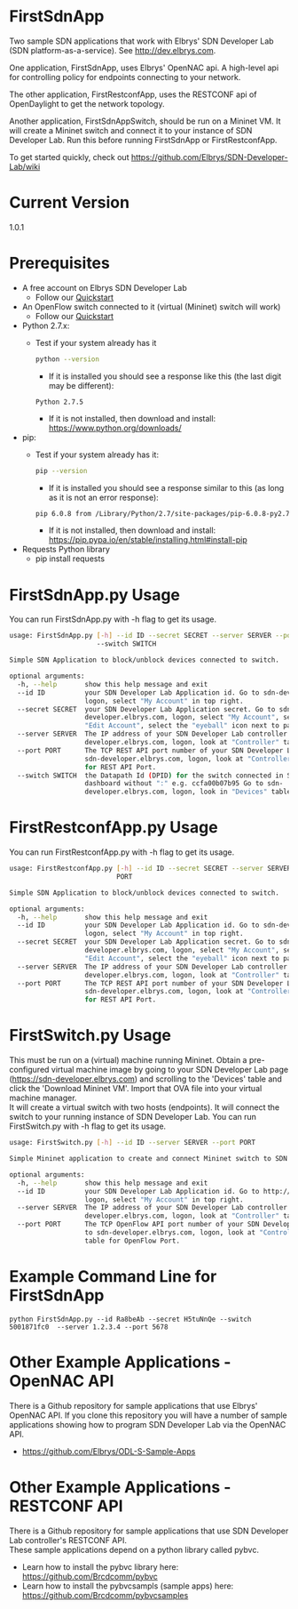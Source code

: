 # FirstSdnApp

Two sample SDN applications that work with Elbrys' SDN Developer Lab (SDN platform-as-a-service).  See http://dev.elbrys.com.

One application, FirstSdnApp, uses Elbrys' OpenNAC api. A high-level api for controlling policy for endpoints connecting to your network.

The other application, FirstRestconfApp, uses the RESTCONF api of OpenDaylight to get the network topology.

Another application, FirstSdnAppSwitch, should be run on a Mininet VM.  It will create a Mininet switch and connect it to your instance of SDN Developer Lab.  Run this before running FirstSdnApp or FirstRestconfApp.

To get started quickly, check out https://github.com/Elbrys/SDN-Developer-Lab/wiki


# Current Version
1.0.1

# Prerequisites
   - A free account on Elbrys SDN Developer Lab 
       - Follow our [Quickstart](https://github.com/Elbrys/SDN-Developer-Lab/wiki)
   - An OpenFlow switch connected to it (virtual (Mininet) switch will work)
       - Follow our [Quickstart](https://github.com/Elbrys/SDN-Developer-Lab/wiki)
   - Python 2.7.x: 
       - Test if your system already has it

         ```bash
         python --version
         ```
          - If it is installed you should see a response like this (the last digit may be different):

          ```
          Python 2.7.5
          ```
          - If it is not installed, then download and install: https://www.python.org/downloads/
   - pip:  
       - Test if your system already has it:

         ```bash
         pip --version
         ```
         - If it is installed you should see a response similar to this (as long as it is not an error response):

         ```bash
         pip 6.0.8 from /Library/Python/2.7/site-packages/pip-6.0.8-py2.7.egg (python 2.7)
         ```
         - If it is not installed, then download and install:  https://pip.pypa.io/en/stable/installing.html#install-pip
   - Requests Python library
      - pip install requests

# FirstSdnApp.py Usage

You can run FirstSdnApp.py with -h flag to get its usage.

```bash
usage: FirstSdnApp.py [-h] --id ID --secret SECRET --server SERVER --port PORT
                      --switch SWITCH

Simple SDN Application to block/unblock devices connected to switch.

optional arguments:
  -h, --help       show this help message and exit
  --id ID          your SDN Developer Lab Application id. Go to sdn-developer. elbrys.com,
                   logon, select "My Account" in top right.
  --secret SECRET  your SDN Developer Lab Application secret. Go to sdn-
                   developer.elbrys.com, logon, select "My Account", select
                   "Edit Account", select the "eyeball" icon next to password.
  --server SERVER  The IP address of your SDN Developer Lab controller. Go to sdn-
                   developer.elbrys.com, logon, look at "Controller" table.
  --port PORT      The TCP REST API port number of your SDN Developer Lab controller. Go to
                   sdn-developer.elbrys.com, logon, look at "Controller" table
                   for REST API Port.
  --switch SWITCH  the Datapath Id (DPID) for the switch connected in SDN Developer Lab 
                   dashboard without ":" e.g. ccfa00b07b95 Go to sdn-
                   developer.elbrys.com, logon, look in "Devices" table
```

# FirstRestconfApp.py Usage

You can run FirstRestconfApp.py with -h flag to get its usage.

```bash
usage: FirstRestconfApp.py [-h] --id ID --secret SECRET --server SERVER --port
                           PORT

Simple SDN Application to block/unblock devices connected to switch.

optional arguments:
  -h, --help       show this help message and exit
  --id ID          your SDN Developer Lab Application id. Go to sdn-developer. elbrys.com,
                   logon, select "My Account" in top right.
  --secret SECRET  your SDN Developer Lab Application secret. Go to sdn-
                   developer.elbrys.com, logon, select "My Account", select
                   "Edit Account", select the "eyeball" icon next to password.
  --server SERVER  The IP address of your SDN Developer Lab controller. Go to sdn-
                   developer.elbrys.com, logon, look at "Controller" table.
  --port PORT      The TCP REST API port number of your SDN Developer Lab controller. Go to
                   sdn-developer.elbrys.com, logon, look at "Controller" table
                   for REST API Port.
```

# FirstSwitch.py Usage

This must be run on a (virtual) machine running Mininet.  Obtain a pre-configured virtual machine image by going to your SDN Developer Lab page (https://sdn-developer.elbrys.com) and scrolling to the 'Devices' table and click the 'Download Mininet VM'.  Import that OVA file into your virtual machine manager.  
It will create a virtual switch with two hosts (endpoints).  It will connect the switch to your running instance of SDN Developer Lab. 
You can run FirstSwitch.py with -h flag to get its usage.

```bash
usage: FirstSwitch.py [-h] --id ID --server SERVER --port PORT

Simple Mininet application to create and connect Mininet switch to SDN Developer Lab.

optional arguments:
  -h, --help       show this help message and exit
  --id ID          your SDN Developer Lab Application id. Go to http://sdn-developer.elbrys.com,
                   logon, select "My Account" in top right.
  --server SERVER  The IP address of your SDN Developer Lab controller. Go to sdn-
                   developer.elbrys.com, logon, look at "Controller" table.
  --port PORT      The TCP OpenFlow API port number of your SDN Developer Lab controller. Go
                   to sdn-developer.elbrys.com, logon, look at "Controller"
                   table for OpenFlow Port.
```

# Example Command Line for FirstSdnApp
```
python FirstSdnApp.py --id Ra8beAb --secret H5tuNnQe --switch 5001871fc0  --server 1.2.3.4 --port 5678
```

# Other Example Applications - OpenNAC API
There is a Github repository for sample applications that use Elbrys' OpenNAC API.  If you clone this repository you will 
have a number of sample applications showing how to program SDN Developer Lab via the OpenNAC API.
   * https://github.com/Elbrys/ODL-S-Sample-Apps

# Other Example Applications - RESTCONF API
There is a Github repository for sample applications that use SDN Developer Lab controller's  RESTCONF API.  
These sample applications depend on a python library called pybvc.
   * Learn how to install the pybvc library here:  https://github.com/Brcdcomm/pybvc
   * Learn how to install the pybvcsampls (sample apps) here:  https://github.com/Brcdcomm/pybvcsamples


